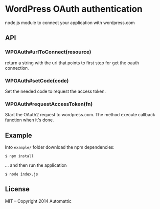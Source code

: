 # WordPress OAuth authentication

  node.js module to connect your application with wordpress.com

## API

### WPOAuth#urlToConnect(resource)

return a string with the url that points to first step for get the oauth
connection.

### WPOAuth#setCode(code)

Set the needed code to request the access token.

### WPOAuth#requestAccessToken(fn)

Start the OAuth2 request to wordpress.com. The method execute callback function
when it's done.

## Example

Into `example/` folder download the npm dependencies:

```cli
$ npm install
```

... and then run the application

```cli
$ node index.js
```

## License

MIT – Copyright 2014 Automattic
